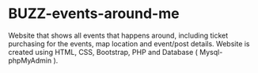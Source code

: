 # BUZZ-events-around-me
Website that shows all events that happens around, including ticket purchasing for the events, map location and event/post details. Website is created using HTML, CSS, Bootstrap, PHP and Database ( Mysql- phpMyAdmin ).
